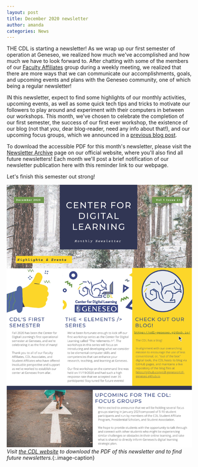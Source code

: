 ```yaml
---
layout: post
title: December 2020 newsletter
author: amanda
categories: News
---
```


<span class="drop">T</span>HE CDL is starting a newsletter! As we wrap up our first semester of operation at Geneseo, we realized how much we've accomplished and how much we have to look forward to. After chatting with some of the members of our [Faculty Affiliates](https://www.geneseo.edu/cdl/faculty-affiliates) group during a weekly meeting, we realized that there are more ways that we can communicate our accomplishments, goals, and upcoming events and plans with the Geneseo community, one of which being a regular newsletter!

IN this newsletter, expect to find some highlights of our monthly activities, upcoming events, as well as some quick tech tips and tricks to motivate our followers to play around and experiment with their computers in between our workshops. This month, we've chosen to celebrate the completion of our first semester, the success of our first ever workshop, the existence of our blog (not that *you*, dear blog-reader, need any info about that!), and our upcoming focus groups, which we announced in a [previous blog post](https://cdl-geneseo.github.io/2020/11/16/call-for-participation/).

To download the accessible PDF for this month's newsletter, please visit the [Newsletter Archive](https://www.geneseo.edu/cdl/newsletter-archive) page on our official website, where you'll also find all future newsletters! Each month we'll post a brief notification of our newsletter publication here with this reminder link to our webpage. 

Let's finish this semester out strong!

![Image of December 2020 Newsletter](/images/Dec2020_newsletter.jpg)
*Visit [the CDL website](https://www.geneseo.edu/cdl/newsletter-archive) to download the PDF of this newsletter and to find future newsletters.*{:.image-caption}
